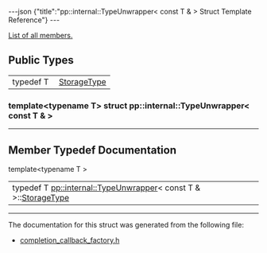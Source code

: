 ---json {"title":"pp::internal::TypeUnwrapper&lt; const T & &gt; Struct Template Reference"} ---

[List of all members.](/docs/native-client/pepper_beta/cpp/structpp_1_1internal_1_1_type_unwrapper_3_01const_01_t_01_6_01_4-members/)

Public Types
------------

<table><tbody><tr class="odd"><td style="text-align: right;">typedef T </td><td><a href="/docs/native-client/pepper_beta/cpp/structpp_1_1internal_1_1_type_unwrapper_3_01const_01_t_01_6_01_4#a355ba0f4966cc7d09de85a5e94cf80bc" class="el">StorageType</a></td></tr></tbody></table>

### template&lt;typename T&gt; struct pp::internal::TypeUnwrapper&lt; const T & &gt;

------------------------------------------------------------------------

Member Typedef Documentation
----------------------------

<span id="a355ba0f4966cc7d09de85a5e94cf80bc" class="anchor" style="margin: 0;"></span>

template&lt;typename T &gt;

<table><tbody><tr class="odd"><td>typedef T <a href="/docs/native-client/pepper_beta/cpp/structpp_1_1internal_1_1_type_unwrapper/" class="el">pp::internal::TypeUnwrapper</a>&lt; const T &amp; &gt;::<a href="/docs/native-client/pepper_beta/cpp/structpp_1_1internal_1_1_type_unwrapper_3_01const_01_t_01_6_01_4#a355ba0f4966cc7d09de85a5e94cf80bc" class="el">StorageType</a></td></tr></tbody></table>

------------------------------------------------------------------------

The documentation for this struct was generated from the following file:

-   <a href="/docs/native-client/pepper_beta/cpp/completion__callback__factory_8h/" class="el">completion_callback_factory.h</a>
